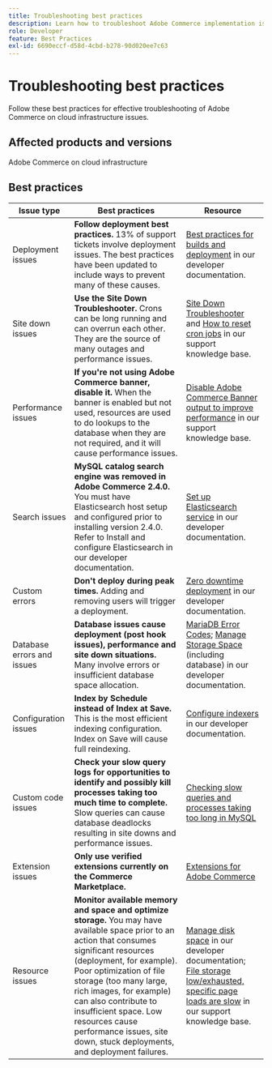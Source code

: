 ```yaml
---
title: Troubleshooting best practices
description: Learn how to troubleshoot Adobe Commerce implementation issues.
role: Developer
feature: Best Practices
exl-id: 6690eccf-d58d-4cbd-b278-90d020ee7c63
---
```

# Troubleshooting best practices

Follow these best practices for effective troubleshooting of Adobe Commerce on cloud infrastructure issues.

## Affected products and versions

Adobe Commerce on cloud infrastructure

## Best practices

| Issue type                 | Best practices                                                                                                                                                                                                                                                                                                                                                                                     | Resource                                                                                                                                                                                                                                                                                                                                                                                              |
|----------------------------|----------------------------------------------------------------------------------------------------------------------------------------------------------------------------------------------------------------------------------------------------------------------------------------------------------------------------------------------------------------------------------------------------|-------------------------------------------------------------------------------------------------------------------------------------------------------------------------------------------------------------------------------------------------------------------------------------------------------------------------------------------------------------------------------------------------------|
| Deployment issues          | **Follow deployment best practices.** 13% of support tickets involve deployment issues. The best practices have been updated to include ways to prevent many of these causes.                                                                                                                                                                                                                      | [Best practices for builds and deployment](https://devdocs.magento.com/cloud/reference/discover-deploy.html#best-practices) in our developer documentation.                                                                                                                                                                                                                                           |
| Site down issues           | **Use the Site Down Troubleshooter.** Crons can be long running and can overrun each other. They are the source of many outages and performance issues.                                                                                                                                                                                                                                            | [Site Down Troubleshooter](https://experienceleague.adobe.com/docs/commerce-knowledge-base/kb/troubleshooting/site-down-or-unresponsive/magento-site-down-troubleshooter.html?lang=en) and [How to reset cron jobs](https://experienceleague.adobe.com/docs/commerce-knowledge-base/kb/troubleshooting/miscellaneous/cron-job-is-stuck-in-running-status.html?lang=en) in our support knowledge base. |
| Performance issues         | **If you're not using Adobe Commerce banner, disable it.** When the banner is enabled but not used, resources are used to do lookups to the database when they are not required, and it will cause performance issues.                                                                                                                                                                             | [Disable Adobe Commerce Banner output to improve performance](https://experienceleague.adobe.com/docs/commerce-knowledge-base/kb/troubleshooting/miscellaneous/disable-magento-banner-output-to-improve-site-performance.html) in our support knowledge base.                                                                                                                                          |
| Search issues              | **MySQL catalog search engine was removed in Adobe Commerce 2.4.0.** You must have Elasticsearch host setup and configured prior to installing version 2.4.0. Refer to Install and configure Elasticsearch in our developer documentation.                                                                                                                                                         | [Set up Elasticsearch service](https://devdocs.magento.com/cloud/project/services-elastic.html) in our developer documentation.                                                                                                                                                                                                                                                                       |
| Custom errors              | **Don't deploy during peak times.** Adding and removing users will trigger a deployment.                                                                                                                                                                                                                                                                                                           | [Zero downtime deployment](https://devdocs.magento.com/cloud/deploy/reduce-downtime.html) in our developer documentation.                                                                                                                                                                                                                                                                             |
| Database errors and issues | **Database issues cause deployment (post hook issues), performance and site down situations.** Many involve errors or insufficient database space allocation.                                                                                                                                                                                                                                      | [MariaDB Error Codes](https://mariadb.com/kb/en/library/mariadb-error-codes/#mariadb-specific-error-codes); [Manage Storage Space](https://devdocs.magento.com/cloud/project/manage-disk-space.html) (including database) in our developer documentation.                                                                                                                                             |
| Configuration issues       | **Index by Schedule instead of Index at Save.** This is the most efficient indexing configuration. Index on Save will cause full reindexing.                                                                                                                                                                                                                                                       | [Configure indexers](../../../configuration/cli/manage-indexers.md#configure-indexers) in our developer documentation.                                                                                                                                                                                                                                                                                |
| Custom code issues         | **Check your slow query logs for opportunities to identify and possibly kill processes taking too much time to complete.** Slow queries can cause database deadlocks resulting in site downs and performance issues.                                                                                                                                                                               | [Checking slow queries and processes taking too long in MySQL](https://experienceleague.adobe.com/docs/commerce-knowledge-base/kb/troubleshooting/database/checking-slow-queries-and-processes-mysql.html)                                                                                                                                                                                            |
| Extension issues           | **Only use verified extensions currently on the Commerce Marketplace.**                                                                                                                                                                                                                                                                                                                            | [Extensions for Adobe Commerce](https://marketplace.magento.com/extensions.html)                                                                                                                                                                                                                                                                                                                      |
| Resource issues            | **Monitor available memory and space and optimize storage.** You may have available space prior to an action that consumes significant resources (deployment, for example). Poor optimization of file storage (too many large, rich images, for example) can also contribute to insufficient space. Low resources cause performance issues, site down, stuck deployments, and deployment failures. | [Manage disk space](https://devdocs.magento.com/cloud/project/manage-disk-space.html) in our developer documentation; [File storage low/exhausted, specific page loads are slow](https://experienceleague.adobe.com/docs/commerce-knowledge-base/kb/troubleshooting/miscellaneous/file-storage-low-specific-page-loads-are-slow.html?lang=en) in our support knowledge base.                          |

